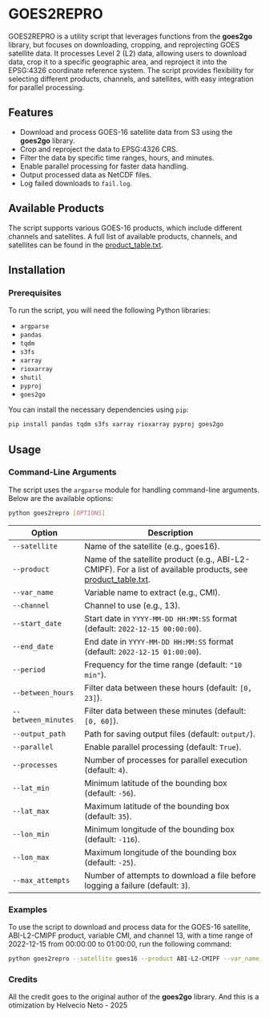 # GOES2REPRO

GOES2REPRO is a utility script that leverages functions from the **goes2go** library, but focuses on downloading, cropping, and reprojecting GOES satellite data. It processes Level 2 (L2) data, allowing users to download data, crop it to a specific geographic area, and reproject it into the EPSG:4326 coordinate reference system. The script provides flexibility for selecting different products, channels, and satellites, with easy integration for parallel processing.

## Features

- Download and process GOES-16 satellite data from S3 using the **goes2go** library.
- Crop and reproject the data to EPSG:4326 CRS.
- Filter the data by specific time ranges, hours, and minutes.
- Enable parallel processing for faster data handling.
- Output processed data as NetCDF files.
- Log failed downloads to `fail.log`.

## Available Products

The script supports various GOES-16 products, which include different channels and satellites. A full list of available products, channels, and satellites can be found in the [product_table.txt](https://github.com/blaylockbk/goes2go/blob/main/goes2go/product_table.txt).

## Installation

### Prerequisites

To run the script, you will need the following Python libraries:

- `argparse`
- `pandas`
- `tqdm`
- `s3fs`
- `xarray`
- `rioxarray`
- `shutil`
- `pyproj`
- `goes2go`

You can install the necessary dependencies using `pip`:

```bash
pip install pandas tqdm s3fs xarray rioxarray pyproj goes2go
```

## Usage

### Command-Line Arguments

The script uses the `argparse` module for handling command-line arguments. Below are the available options:

```bash
python goes2repro [OPTIONS]
```

| Option               | Description                                                                 |
|----------------------|-----------------------------------------------------------------------------|
| `--satellite`         | Name of the satellite (e.g., goes16).                                      |
| `--product`           | Name of the satellite product (e.g., ABI-L2-CMIPF). For a list of available products, see [product_table.txt](https://github.com/blaylockbk/goes2go/blob/main/goes2go/product_table.txt). |
| `--var_name`          | Variable name to extract (e.g., CMI).                                       |
| `--channel`           | Channel to use (e.g., 13).                                                   |
| `--start_date`        | Start date in `YYYY-MM-DD HH:MM:SS` format (default: `2022-12-15 00:00:00`).|
| `--end_date`          | End date in `YYYY-MM-DD HH:MM:SS` format (default: `2022-12-15 01:00:00`).  |
| `--period`            | Frequency for the time range (default: `"10 min"`).                         |
| `--between_hours`     | Filter data between these hours (default: `[0, 23]`).                       |
| `--between_minutes`   | Filter data between these minutes (default: `[0, 60]`).                    |
| `--output_path`       | Path for saving output files (default: `output/`).                           |
| `--parallel`          | Enable parallel processing (default: `True`).                               |
| `--processes`         | Number of processes for parallel execution (default: `4`).                  |
| `--lat_min`           | Minimum latitude of the bounding box (default: `-56`).                      |
| `--lat_max`           | Maximum latitude of the bounding box (default: `35`).                       |
| `--lon_min`           | Minimum longitude of the bounding box (default: `-116`).                    |
| `--lon_max`           | Maximum longitude of the bounding box (default: `-25`).                     |
| `--max_attempts`      | Number of attempts to download a file before logging a failure (default: `3`).|

### Examples
To use the script to download and process data for the GOES-16 satellite, ABI-L2-CMIPF product, variable CMI, and channel 13, with a time range of 2022-12-15 from 00:00:00 to 01:00:00, run the following command:


```bash
python goes2repro --satellite goes16 --product ABI-L2-CMIPF --var_name CMI --channel 13 --start_date "2022-12-15 00:00:00" --end_date "2022-12-15 01:00:00"
```

### Credits
All the credit goes to the original author of the **goes2go** library.
And this is a otimization by Helvecio Neto - 2025